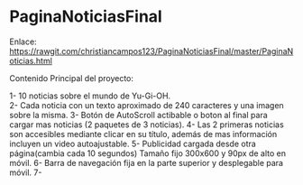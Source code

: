 # PaginaNoticiasFinal

Enlace: https://rawgit.com/christiancampos123/PaginaNoticiasFinal/master/PaginaNoticias.html

Contenido Principal del proyecto:

  1-  10 noticias sobre el mundo de Yu-Gi-OH.<br>
  2-  Cada noticia con un texto aproximado de 240 caracteres y una imagen sobre la misma.
  3-  Botón de AutoScroll actibable o boton al final para cargar mas noticias (2 paquetes de 3 noticias).
  4-  Las 2 primeras noticias son accesibles mediante clicar en su título, además de mas información incluyen un video                autoajustable.
  5-  Publicidad cargada desde otra página(cambia cada 10 segundos) Tamaño fijo 300x600 y 90px de alto en móvil.
  6-  Barra de navegación fija en la parte superior y desplegable para móvil.
  7-  

